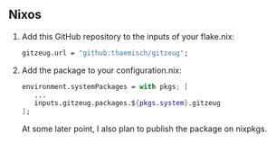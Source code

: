 ## Nixos
1. Add this GitHub repository to the inputs of your flake.nix:
   ```nix
   gitzeug.url = "github:thaemisch/gitzeug";
   ```
2. Add the package to your configuration.nix:
   ```nix
   environment.systemPackages = with pkgs; [
      ...
      inputs.gitzeug.packages.${pkgs.system}.gitzeug
   ];
   ```

   At some later point, I also plan to publish the package on nixpkgs.
